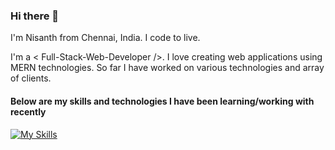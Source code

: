 ### Hi there 👋

I'm Nisanth from Chennai, India.
I code to live.

I'm a < Full-Stack-Web-Developer />. I love creating web applications using MERN technologies. So far I have worked on various technologies and array of clients.

#### Below are my skills and technologies I have been learning/working with recently
[![My Skills](https://skillicons.dev/icons?i=react,nextjs,nodejs,express,mongodb,mysql,redux,js,html,css,tailwind,sass,cs,git,vscode,netlify,heroku,vercel)](https://skillicons.dev)
